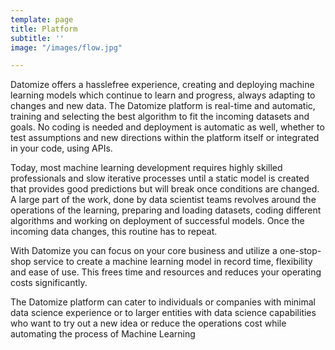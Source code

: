 ```yaml
---
template: page
title: Platform
subtitle: ''
image: "/images/flow.jpg"

---
```

Datomize offers a hasslefree experience, creating and deploying machine learning models which continue to learn and progress, always adapting to changes and new data. The Datomize platform is real-time and automatic, training and selecting the best algorithm to fit the incoming datasets and goals. No coding is needed and deployment is automatic as well, whether to test assumptions and new directions within the platform itself or integrated in your code, using APIs.

  
Today, most machine learning development requires highly skilled professionals and slow iterative processes until a static model is created that provides good predictions but will break once conditions are changed. A large part of the work, done by data scientist teams revolves around the operations of the learning, preparing and loading datasets, coding different algorithms and working on deployment of successful models. Once the incoming data changes, this routine has to repeat.

With Datomize you can focus on your core business and utilize a one-stop-shop service to create a machine learning model in record time, flexibility and ease of use. This frees time and resources and reduces your operating costs significantly.

The Datomize platform can cater to individuals or companies with minimal data science experience or to larger entities with data science capabilities who want to try out a new idea or reduce the operations cost while automating the process of Machine Learning